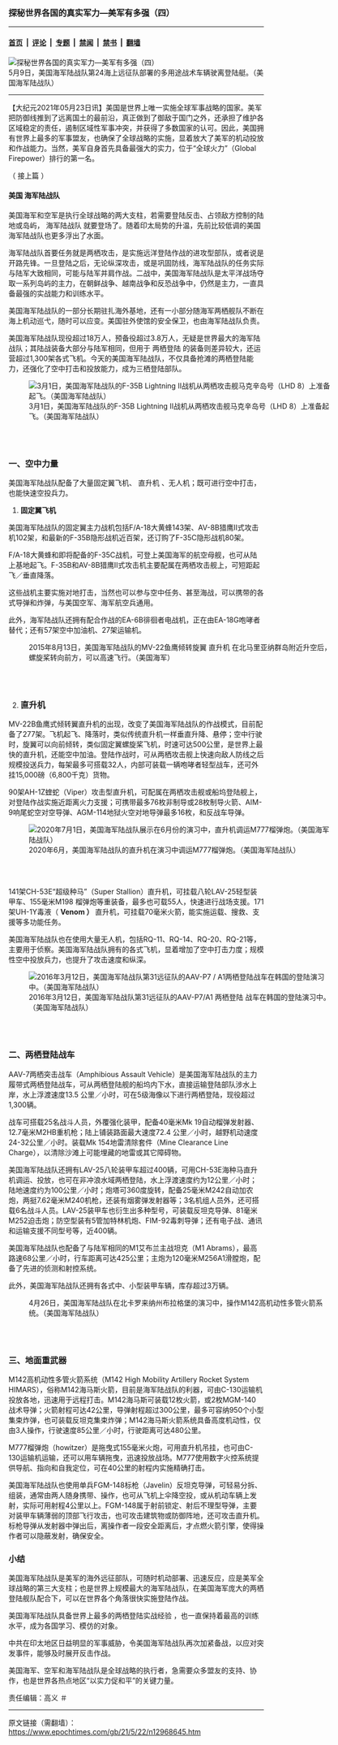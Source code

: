 ### 探秘世界各国的真实军力—美军有多强（四）

---

#### [首页](../../../..?n12968645) &nbsp;|&nbsp; [评论](../../../../../epoch-comment?n12968645) &nbsp;|&nbsp; [专题](../../../../../epoch-special?n12968645) &nbsp;|&nbsp; [禁闻](../../../../../epoch-news?n12968645) &nbsp;|&nbsp; [禁书](../../../../../books?n12968645) &nbsp;|&nbsp; [翻墙](https://github.com/gfw-breaker/nogfw/blob/master/README.md?n12968645)


<div><img alt="探秘世界各国的真实军力—美军有多强（四）" class="attachment-djy_600_400 size-djy_600_400 wp-post-image" src="https://i.epochtimes.com/assets/uploads/2021/05/id12968652-210508-M-TT571-358-600x400.jpg"/>
<div class="caption">
 5月9日，美国海军陆战队第24海上远征队部署的多用途战术车辆驶离登陆艇。（美国海军陆战队）
</div></div><hr/><div class="post_content" id="artbody" itemprop="articleBody">
 <!-- article content begin -->
 <p>
  【大纪元2021年05月23日讯】美国是世界上唯一实施全球军事战略的国家。美军把防御线推到了远离国土的最前沿，真正做到了御敌于国门之外，还承担了维护各区域稳定的责任，遏制区域性军事冲突，并获得了多数国家的认可。因此，美国拥有世界上最多的军事盟友，也确保了全球战略的实施，显着放大了美军的机动投放和作战能力。当然，美军自身首先具备最强大的实力，位于“全球火力”（Global Firepower）排行的第一名。
 </p>
 <p>
  （
  <ok href="https://www.epochtimes.com/gb/21/5/14/n12950979.htm">
   接上篇
  </ok>
  ）
 </p>
 <h4>
  <strong>
   美国
   <ok href="https://www.epochtimes.com/gb/tag/%E6%B5%B7%E5%86%9B%E9%99%86%E6%88%98%E9%98%9F.html">
    海军陆战队
   </ok>
  </strong>
 </h4>
 <p>
  美国海军和空军是执行全球战略的两大支柱，若需要登陆反击、占领敌方控制的陆地或岛屿，
  <ok href="https://www.epochtimes.com/gb/tag/%E6%B5%B7%E5%86%9B%E9%99%86%E6%88%98%E9%98%9F.html">
   海军陆战队
  </ok>
  就要登场了。随着印太局势的升温，先前比较低调的美国海军陆战队也更多浮出了水面。
 </p>
 <p>
  海军陆战队首要任务就是两栖攻击，是实施远洋登陆作战的进攻型部队，或者说是开路先锋。一旦登陆之后，无论纵深攻击，或是巩固防线，海军陆战队的任务实际与陆军大致相同，可能与陆军并肩作战。二战中，美国海军陆战队是太平洋战场夺取一系列岛屿的主力，在朝鲜战争、越南战争和反恐战争中，仍然是主力，一直具备最强的实战能力和训练水平。
 </p>
 <p>
  美国海军陆战队的一部分长期驻扎海外基地，还有一小部分随海军两栖舰队不断在海上机动巡弋，随时可以应变。美国驻外使馆的安全保卫，也由海军陆战队负责。
 </p>
 <p>
  美国海军陆战队现役超过18万人，预备役超过3.8万人，无疑是世界最大的海军陆战队；其陆战装备大部分与陆军相同，但用于
  <ok href="https://www.epochtimes.com/gb/tag/%E4%B8%A4%E6%A0%96%E7%99%BB%E9%99%86.html">
   两栖登陆
  </ok>
  的装备则差异较大，还运营超过1,300架各式飞机。今天的美国海军陆战队，不仅具备抢滩的两栖登陆能力，还强化了空中打击和投放能力，成为三栖登陆部队。
 </p>
 <figure aria-describedby="caption-attachment-12968656" class="wp-caption aligncenter" id="attachment_12968656" style="width: 600px">
  <ok href="https://i.epochtimes.com/assets/uploads/2021/05/id12968656-210301-M-UY835-023.jpg" target="_blank">
   <img alt="3月1日，美国海军陆战队的F-35B Lightning II战机从两栖攻击舰马克辛岛号（LHD 8）上准备起飞。（美国海军陆战队）" class="size-large wp-image-12968656" src="https://i.epochtimes.com/assets/uploads/2021/05/id12968656-210301-M-UY835-023-600x400.jpg"/>
  </ok>
  <br/><figcaption class="wp-caption-text" id="caption-attachment-12968656">
   3月1日，美国海军陆战队的F-35B Lightning II战机从两栖攻击舰马克辛岛号（LHD 8）上准备起飞。（美国海军陆战队）
  </figcaption><br/>
 </figure><br/>
 <h3>
  一、空中力量
 </h3>
 <p>
  美国海军陆战队配备了大量固定翼飞机、
  <ok href="https://www.epochtimes.com/gb/tag/%E7%9B%B4%E5%8D%87%E6%9C%BA.html">
   直升机
  </ok>
  、无人机；既可进行空中打击，也能快速空投兵力。
 </p>
 <ol>
  <li>
   <strong>
    固定翼飞机
   </strong>
  </li>
 </ol>
 <p>
  美国海军陆战队的固定翼主力战机包括F/A-18大黄蜂143架、AV-8B猎鹰II式攻击机102架，和最新的F-35B隐形战机近百架，还订购了F-35C隐形战机80架。
 </p>
 <p>
  F/A-18大黄蜂和即将配备的F-35C战机，可登上美国海军的航空母舰，也可从陆上基地起飞。F-35B和AV-8B猎鹰II式攻击机主要配属在两栖攻击舰上，可短距起飞／垂直降落。
 </p>
 <p>
  这些战机主要实施对地打击，当然也可以参与空中任务、甚至海战，可以携带的各式导弹和炸弹，与美国空军、海军航空兵通用。
 </p>
 <p>
  此外，海军陆战队还拥有配合作战的EA-6B徘徊者电战机，正在由EA-18G咆哮者替代；还有57架空中加油机、27架运输机。
 </p>
 <figure aria-describedby="caption-attachment-12968669" class="wp-caption aligncenter" id="attachment_12968669" style="width: 600px">
  <ok href="https://i.epochtimes.com/assets/uploads/2021/05/id12968669-20576258825_01f8e6e0bd_o.jpg" target="_blank">
   <img alt="" class="size-large wp-image-12968669" src="https://i.epochtimes.com/assets/uploads/2021/05/id12968669-20576258825_01f8e6e0bd_o-600x428.jpg"/>
  </ok>
  <br/><figcaption class="wp-caption-text" id="caption-attachment-12968669">
   2015年8月13日，美国海军陆战队的MV-22鱼鹰倾转旋翼
   <ok href="https://www.epochtimes.com/gb/tag/%E7%9B%B4%E5%8D%87%E6%9C%BA.html">
    直升机
   </ok>
   在北马里亚纳群岛附近升空后，螺旋桨转向前方，可以高速飞行。（美国海军）
  </figcaption><br/>
 </figure><br/>
 <ol start="2">
  <li>
   <h3>
    <strong>
     直升机
    </strong>
   </h3>
  </li>
 </ol>
 <p>
  MV-22B鱼鹰式倾转翼直升机的出现，改变了美国海军陆战队的作战模式，目前配备了277架。飞机起飞、降落时，类似传统直升机一样垂直升降、悬停；空中行驶时，旋翼可以向前倾转，类似固定翼螺旋桨飞机，时速可达500公里，是世界上最快的直升机，还能空中加油。登陆作战时，可从两栖攻击舰上快速向敌人防线之后规模投送兵力，每架最多可搭载32人，内部可装载一辆咆哮者轻型战车，还可外挂15,000磅（6,800千克）货物。
 </p>
 <p>
  90架AH-1Z蝰蛇（Viper）攻击型直升机，可配属在两栖攻击舰或船坞登陆舰上，对登陆作战实施近距离火力支援；可携带最多76枚非制导或28枚制导火箭、AIM-9响尾蛇空对空导弹、AGM-114地狱火空对地导弹最多16枚，和反战车导弹。
 </p>
 <figure aria-describedby="caption-attachment-12968670" class="wp-caption aligncenter" id="attachment_12968670" style="width: 600px">
  <ok href="https://i.epochtimes.com/assets/uploads/2021/05/id12968670-200618-M-LK264-0046.jpg" target="_blank">
   <img alt="2020年7月1日，美国海军陆战队展示在6月份的演习中，直升机调运M777榴弹炮。（美国海军陆战队）" class="size-large wp-image-12968670" src="https://i.epochtimes.com/assets/uploads/2021/05/id12968670-200618-M-LK264-0046-600x400.jpg"/>
  </ok>
  <br/><figcaption class="wp-caption-text" id="caption-attachment-12968670">
   2020年6月，美国海军陆战队的直升机在演习中调运M777榴弹炮。（美国海军陆战队）
  </figcaption><br/>
 </figure><br/>
 <p>
  141架CH-53E“超级种马”（Super Stallion）直升机，可挂载八轮LAV-25轻型装甲车、155毫米M198 榴弹炮等重装备，最多也可载55人，快速进行战场支援。171架UH-1Y毒液（
  <strong>
   Venom
  </strong>
  <strong>
   ）
  </strong>
  直升机，可挂载70毫米火箭，能实施运载、搜救、支援等多功能任务。
 </p>
 <p>
  美国海军陆战队也在使用大量无人机，包括RQ-11、RQ-14、RQ-20、RQ-21等，主要用于侦察。美国海军陆战队拥有的各式飞机，显着增加了空中打击力度；规模性空中投放兵力，也提升了攻击速度和纵深。
 </p>
 <figure aria-describedby="caption-attachment-12968675" class="wp-caption aligncenter" id="attachment_12968675" style="width: 600px">
  <ok href="https://i.epochtimes.com/assets/uploads/2021/05/id12968675-160312-M-CX588-102.jpg" target="_blank">
   <img alt="2016年3月12日，美国海军陆战队第31远征队的AAV-P7 / A1两栖登陆战车在韩国的登陆演习中。（美国海军陆战队）" class="size-large wp-image-12968675" src="https://i.epochtimes.com/assets/uploads/2021/05/id12968675-160312-M-CX588-102-600x400.jpg"/>
  </ok>
  <br/><figcaption class="wp-caption-text" id="caption-attachment-12968675">
   2016年3月12日，美国海军陆战队第31远征队的AAV-P7/A1
   <ok href="https://www.epochtimes.com/gb/tag/%E4%B8%A4%E6%A0%96%E7%99%BB%E9%99%86.html">
    两栖登陆
   </ok>
   战车在韩国的登陆演习中。（美国海军陆战队）
  </figcaption><br/>
 </figure><br/>
 <h3>
  二、两栖登陆战车
 </h3>
 <p>
  AAV-7两栖突击战车（Amphibious Assault Vehicle）是美国海军陆战队的主力履带式两栖登陆战车，可从两栖登陆舰的船坞内下水，直接运输登陆部队涉水上岸，水上浮渡速度13.5 公里／小时，可在5级海像以下进行两栖登陆，现役超过1,300辆。
 </p>
 <p>
  战车可搭载25名战斗人员，外覆强化装甲，配备40毫米Mk 19自动榴弹发射器、12.7毫米M2HB重机枪；陆上铺装路面最大速度72.4 公里／小时，越野机动速度24-32公里／小时。装载Mk 154地雷清除套件（Mine Clearance Line Charge），以清除沙滩上可能埋藏的地雷或其它障碍物。
 </p>
 <p>
  美国海军陆战队还拥有LAV-25八轮装甲车超过400辆，可用CH-53E海种马直升机调运、投放，也可在非冲浪水域两栖登陆，水上浮渡速度约为12公里／小时；陆地速度约为100公里／小时；炮塔可360度旋转，配备25毫米M242自动加农炮，两挺7.62毫米M240机枪，还装有烟雾弹发射器等；3名机组人员外，还可搭载6名战斗人员。LAV-25装甲车也衍生出多种型号，可装载反坦克导弹、81毫米M252迫击炮；防空型装有5管加特林机炮、FIM-92毒刺导弹；还有电子战、通讯和运输支援不同型号等，近400辆。
 </p>
 <p>
  美国海军陆战队也配备了与陆军相同的M1艾布兰主战坦克（M1 Abrams），最高路速68公里／小时，行车距离可达425公里；主炮为120毫米M256A1滑膛炮，配备了先进的侦测和射控系统。
 </p>
 <p>
  此外，美国海军陆战队还拥有各式中、小型装甲车辆，库存超过3万辆。
 </p>
 <figure aria-describedby="caption-attachment-12968681" class="wp-caption aligncenter" id="attachment_12968681" style="width: 600px">
  <ok href="https://i.epochtimes.com/assets/uploads/2021/05/id12968681-210503-M-EA659-1033.jpg" target="_blank">
   <img alt="" class="size-large wp-image-12968681" src="https://i.epochtimes.com/assets/uploads/2021/05/id12968681-210503-M-EA659-1033-600x400.jpg"/>
  </ok>
  <br/><figcaption class="wp-caption-text" id="caption-attachment-12968681">
   4月26日，美国海军陆战队在北卡罗来纳州布拉格堡的演习中，操作M142高机动性多管火箭系统。（美国海军陆战队）
  </figcaption><br/>
 </figure><br/>
 <h3>
  三、地面重武器
 </h3>
 <p>
  M142高机动性多管火箭系统（M142 High Mobility Artillery Rocket System HIMARS），俗称M142海马斯火箭，目前是海军陆战队的利器，可由C-130运输机投放各地，迅速用于远程打击。M142海马斯可装载12枚火箭，或2枚MGM-140 战术导弹；火箭射程可达42公里，导弹射程超过300公里，最多可容纳950个小型集束炸弹，也可装载反坦克集束炸弹；M142海马斯火箭系统具备高度机动性，仅由3人操作，行驶速度85公里／小时，行驶距离可达480公里。
 </p>
 <p>
  M777榴弹炮（howitzer）是拖曳式155毫米火炮，可用直升机吊挂，也可由C-130运输机运输，还可以用车辆拖曳，迅速投放战场。M777使用数字火控系统提供导航、指向和自我定位，可在40公里的射程内实施精确打击。
 </p>
 <p>
  美国海军陆战队也使用单兵FGM-148标枪（Javelin）反坦克导弹，可轻易分拆、组装，通常由两人随身携带、操作，也可从飞机上伞降空投，或从机动车辆上发射，实际可用射程4公里以上。FGM-148属于射前锁定、射后不理型导弹，主要对装甲车辆薄弱的顶部飞行攻击，也可攻击建筑物或防御阵地，还可攻击直升机。标枪导弹从发射器中弹出后，离操作者一段安全距离后，才点燃火箭引擎，使得操作者可以隐蔽发射，确保安全。
 </p>
 <h3>
  小结
 </h3>
 <p>
  美国海军陆战队是美军的海外远征部队，可随时机动部署、迅速反应，应是美军全球战略的第三大支柱；也是世界上规模最大的海军陆战队，在美国海军庞大的两栖登陆舰队配合下，可以在世界各个角落很快实施登陆作战。
 </p>
 <p>
  美国海军陆战队具备世界上最多的两栖登陆实战经验 ，也一直保持着最高的训练水平，成为各国学习、模仿的对象。
 </p>
 <p>
  中共在印太地区日益明显的军事威胁，令美国海军陆战队再次加紧备战，以应对突发事件，能够及时展开反击作战。
 </p>
 <p>
  美国海军、空军和海军陆战队是全球战略的执行者，急需要众多盟友的支持、协作，也是世界各热点地区“以实力促和平”的关键力量。
 </p>
 <p>
  责任编辑：高义 ＃
 </p>
 <!-- article content end -->
 <div id="below_article_ad">
 </div>
</div>


---

原文链接（需翻墙）：https://www.epochtimes.com/gb/21/5/22/n12968645.htm
